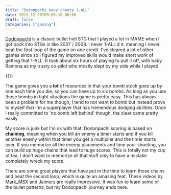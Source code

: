 ```yaml
---
title: "Dodonpachi easy cheezy 1-ALL"
date: 2019-12-28T09:00:10-08:00
draft: false
Categories: ["gaming"]
---
```


[Dodonpachi](https://en.wikipedia.org/wiki/DoDonPachi) is a classic bullet hell STG that I played a lot in MAME when I got back into STGs in like 2007 / 2008. I never 1-ALL'd it, meaning I never beat the first loop of the game on one credit. I've cleared a lot of other games since so I figured my improved skills would make short work of getting that 1-ALL. It took about six hours of playing to pull it off, with baby Ramona as my trusty co-pilot who mostly slept by my side while I played.

{{<youtube F-riSbHnnv0>}}

The game gives you a **lot** of resources in that your bomb stock goes up by one each time you die, so you can have up to six bombs. As long as you use those bombs in tight situations the game is pretty easy. This has always been a problem for me though, I tend to not want to bomb but instead prove to myself that I'm a superplayer that has tremendous dodging abilities. Once I really committed to 'no bomb left behind' though, the clear came pretty easily.

My score is junk but I'm ok with that. Dodonpachi scoring is based on **chaining**, meaning when you kill an enemy a timer starts and if you kill another enemy within that timer you get a multiplier and the timer starts over. If you memorize all the enemy placements and time your shooting, you can build up huge chains that lead to huge scores. This is totally not my cup of tea, I don't want to memorize all that stuff only to have a mistake completely wreck my score.

There are some great players that have put in the time to learn those chains and beat the second loop, which is quite an amazing feat. These videos by [Mark_MSX](https://www.youtube.com/watch?v=16yD84DZJto) and [Jaimers](https://www.youtube.com/watch?v=fNWUhcT19Dc) are really impressive. It was fun to learn some of the bullet patterns, but my Dodonpachi journey ends here.
